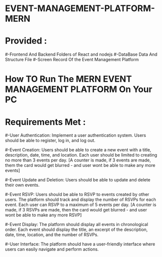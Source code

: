 # EVENT-MANAGEMENT-PLATFORM-MERN

# Provided :
#-Frontend And Backend Folders of React and nodejs 
#-DataBase Data And Structure File 
#-Screen Record Of the Event Management Platform


# How TO Run The MERN EVENT MANAGEMENT PLATFORM On Your PC 




# Requirements Met :
#-User Authentication: Implement a user authentication system. Users should be able to
register, log in, and log out.

#-Event Creation: Users should be able to create a new event with a title, description,
date, time, and location. Each user should be limited to creating no more than 3 events
per day.
[A counter is made, if 3 events are made, them the card would get blurred - and user wont be able to make any more events]

#-Event Update and Deletion: Users should be able to update and delete their own
events.

#-Event RSVP: Users should be able to RSVP to events created by other users. The
platform should track and display the number of RSVPs for each event. Each user can
RSVP to a maximum of 5 events per day.
[A counter is made, if 3 RSVPs are made, then the card would get blurred - and user wont be able to make any more RSVP]

#-Event Display: The platform should display all events in chronological order. Each event
should display the title, an excerpt of the description, date, time, location, and the
number of RSVPs.

#-User Interface: The platform should have a user-friendly interface where users can
easily navigate and perform actions.
